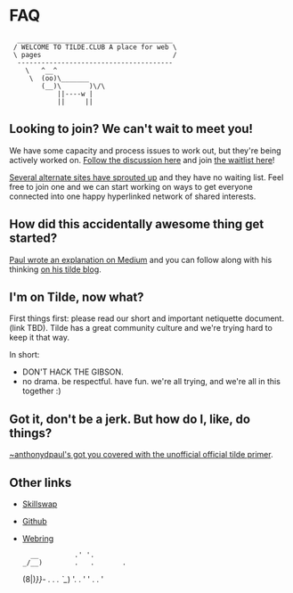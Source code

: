 
# FAQ

      _______________________________________
     / WELCOME TO TILDE.CLUB A place for web \
     \ pages                                 /
      ---------------------------------------
        \   ^__^
         \  (oo)\_______
            (__)\       )\/\
                ||----w |
                ||     ||

## Looking to join? We can't wait to meet you!

We have some capacity and process issues to work out, but they're being actively worked on. [Follow the discussion here](https://github.com/tildeclub/tilde.club/issues/18) and join [the waitlist here](http://goo.gl/forms/gRMRT1YBU4)!

[Several alternate sites have sprouted up](http://tilde.club/%7Epfhawkins/othertildes.html) and they have no waiting list. Feel free to join one and we can start working on ways to get everyone connected into one happy hyperlinked network of shared interests.


## How did this accidentally awesome thing get started?

[Paul wrote an explanation on Medium](https://medium.com/message/tilde-club-i-had-a-couple-drinks-and-woke-up-with-1-000-nerds-a8904f0a2ebf) and you can follow along with his thinking
[on his tilde blog](http://tilde.club/~ford/).

## I'm on Tilde, now what?

First things first: please read our short and important netiquette document. (link TBD). Tilde has a great community culture and we're trying hard to keep it that way.

In short:    
- DON'T HACK THE GIBSON.
- no drama. be respectful. have fun. we're all trying, and we're all in this together :)

## Got it, don't be a jerk. But how do I, like, do things?

[~anthonydpaul's got you covered with the unofficial official tilde primer](http://tilde.club/~anthonydpaul/primer.html).

## Other links
 
- [Skillswap](http://goo.gl/forms/LT2bDgtmwH)
- [Github](https://github.com/tildeclub/tilde.club)
- [Webring](http://tilde.club/~harper/link.html?action=join)


        __         .' '.
      _/__)        .   .       .
     (8|)_}}- .      .        .
      `\__)    '. . ' ' .  . '


